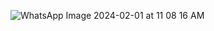 ![WhatsApp Image 2024-02-01 at 11 08 16 AM](https://github.com/Medosha22/Mastering-Embedded-Systems-Online-Diploma/assets/125259963/0c8b5464-180e-4531-a662-9d027178f202)
